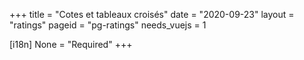 +++
title = "Cotes et tableaux croisés"
date = "2020-09-23"
layout = "ratings"
pageid = "pg-ratings"
needs_vuejs = 1

[i18n]
    None = "Required"
+++

